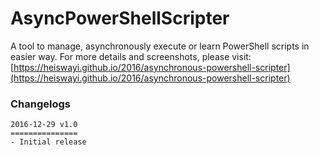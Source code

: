 # AsyncPowerShellScripter

A tool to manage, asynchronously execute or learn PowerShell scripts in easier way. For more details and screenshots, please visit: [https://heiswayi.github.io/2016/asynchronous-powershell-scripter](https://heiswayi.github.io/2016/asynchronous-powershell-scripter)

### Changelogs

```
2016-12-29 v1.0
===============
- Initial release
```
